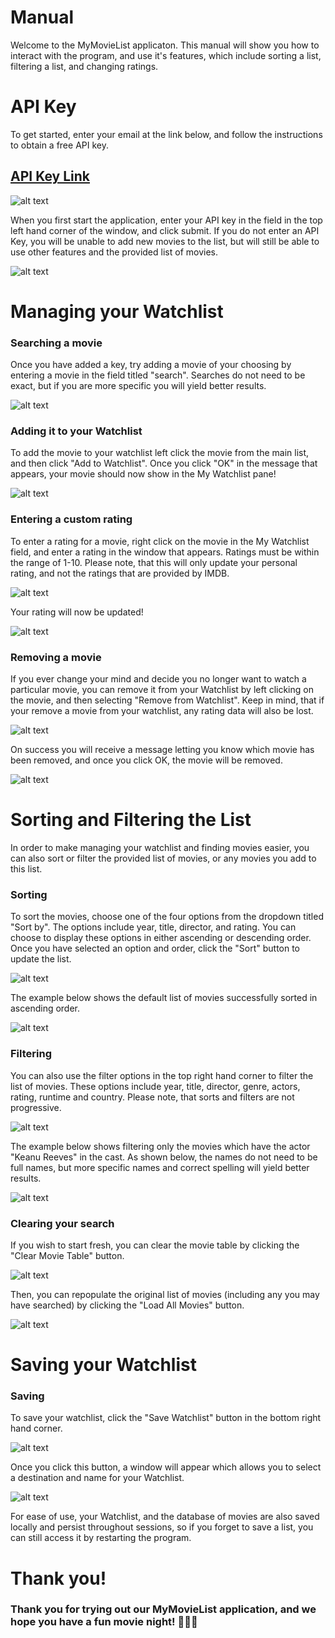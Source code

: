 # Manual 

Welcome to the MyMovieList applicaton. This manual will show you how to interact with the program, and use it's features, which include sorting a list, filtering a list, and changing ratings.

# API Key
To get started, enter your email at the link below, and follow the instructions to obtain a free API key.

## [API Key Link](https://www.omdbapi.com/apikey.aspx)

![alt text](<../DesignDocuments/ManualScreenshots/OMBDB API KEY.png>)

When you first start the application, enter your API key in the field in the top left hand corner of the window, and click submit. If you do not enter an API Key, you will be unable to add new movies to the list, but will still be able to use other features and the provided list of movies.

![alt text](../DesignDocuments/ManualScreenshots/AddingAKey.png)

# Managing your Watchlist

### Searching a movie
Once you have added a key, try adding a movie of your choosing by entering a movie in the field titled "search". Searches do not need to be exact, but if you are more specific you will yield better results.

![alt text](../DesignDocuments/ManualScreenshots/AddingASingleMovie.png)

### Adding it to your Watchlist

To add the movie to your watchlist left click the movie from the main list, and then click "Add to Watchlist". Once you click "OK" in the message that appears, your movie should now show in the My Watchlist pane!

![alt text](../DesignDocuments/ManualScreenshots/AddingToWatchlist.png)

### Entering a custom rating

To enter a rating for a movie, right click on the movie in the My Watchlist field, and enter a rating in the window that appears. Ratings must be within the range of 1-10. Please note, that this will only update your personal rating, and not the ratings that are provided by IMDB.

![alt text](../DesignDocuments/ManualScreenshots/ChangingRating.png)

Your rating will now be updated!

![alt text](../DesignDocuments/ManualScreenshots/RatingChangeSuccess.png)

### Removing a movie

If you ever change your mind and decide you no longer want to watch a particular movie, you can remove it from your Watchlist by left clicking on the movie, and then selecting "Remove from Watchlist". Keep in mind, that if your remove a movie from your watchlist, any rating data will also be lost.

![alt text](../DesignDocuments/ManualScreenshots/RemoveFromWatchList.png)

On success you will receive a message letting you know which movie has been removed, and once you click OK, the movie will be removed.

![alt text](../DesignDocuments/ManualScreenshots/RemoveSuccess.png)

# Sorting and Filtering the List

In order to make managing your watchlist and finding movies easier, you can also sort or filter the provided list of movies, or any movies you add to this list.

### Sorting

To sort the movies, choose one of the four options from the dropdown titled "Sort by". The options include year, title, director, and rating. You can choose to display these options in either ascending or descending order. Once you have selected an option and order, click the "Sort" button to update the list.

![alt text](../DesignDocuments/ManualScreenshots/SortDropdown.png)

The example below shows the default list of movies successfully sorted in ascending order.

![alt text](../DesignDocuments/ManualScreenshots/SortExample.png)

### Filtering

You can also use the filter options in the top right hand corner to filter the list of movies. These options include year, title, director, genre, actors, rating, runtime and country. Please note, that sorts and filters are not progressive.

![alt text](../DesignDocuments/ManualScreenshots/FilterDropdown.png)

The example below shows filtering only the movies which have the actor "Keanu Reeves" in the cast. As shown below, the names do not need to be full names, but more specific names and correct spelling will yield better results.

![alt text](../DesignDocuments/ManualScreenshots/SortByActor.png)

### Clearing your search

If you wish to start fresh, you can clear the movie table by clicking the "Clear Movie Table" button. 

![alt text](../DesignDocuments/ManualScreenshots/LoadOrClear.png)

Then, you can repopulate the original list of movies (including any you may have searched) by clicking the "Load All Movies" button. 

![alt text](../DesignDocuments/ManualScreenshots/ResettingMovies.png)

# Saving your Watchlist

### Saving

To save your watchlist, click the "Save Watchlist" button in the bottom right hand corner.

![alt text](../DesignDocuments/ManualScreenshots/Savebutton.png)

Once you click this button, a window will appear which allows you to select a destination and name for your Watchlist.

![alt text](../DesignDocuments/ManualScreenshots/SavingTheList.png)

For ease of use, your Watchlist, and the database of movies are also saved locally and persist throughout sessions, so if you forget to save a list, you can still access it by restarting the program. 

# Thank you!

### Thank you for trying out our MyMovieList application, and we hope you have a fun movie night! 🎥🎥🎥